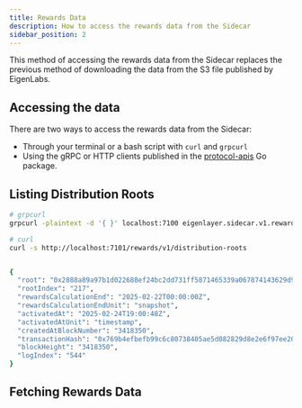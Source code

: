 ```yaml
---
title: Rewards Data
description: How to access the rewards data from the Sidecar
sidebar_position: 2
---
```


This method of accessing the rewards data from the Sidecar replaces the previous method of downloading the data from the S3 file published by EigenLabs.

## Accessing the data

There are two ways to access the rewards data from the Sidecar:

* Through your terminal or a bash script with `curl` and `grpcurl`
* Using the gRPC or HTTP clients published in the [protocol-apis](https://github.com/Layr-Labs/protocol-apis) Go package.

## Listing Distribution Roots

```bash
# grpcurl
grpcurl -plaintext -d '{ }' localhost:7100 eigenlayer.sidecar.v1.rewards.Rewards/ListDistributionRoots | jq '.distributionRoots[0]'

# curl
curl -s http://localhost:7101/rewards/v1/distribution-roots


{
  "root": "0x2888a89a97b1d022688ef24bc2dd731ff5871465339a067874143629d92c9e49",
  "rootIndex": "217",
  "rewardsCalculationEnd": "2025-02-22T00:00:00Z",
  "rewardsCalculationEndUnit": "snapshot",
  "activatedAt": "2025-02-24T19:00:48Z",
  "activatedAtUnit": "timestamp",
  "createdAtBlockNumber": "3418350",
  "transactionHash": "0x769b4efbefb99c6c80738405ae5d082829d8e2e6f97ee20da615fa7073c16d90",
  "blockHeight": "3418350",
  "logIndex": "544"
}
```

## Fetching Rewards Data

```bash

```
